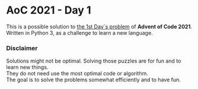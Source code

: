 # AoC 2021 - Day 1

This is a possible solution to [the 1st Day`s problem](https://adventofcode.com/2021/day/1)  of **Advent of Code 2021**.  
Written in Python 3, as a challenge to learn a new language.

### Disclaimer

Solutions might not be optimal. Solving those puzzles are for fun and to learn new things.  
They do not need use the most optimal code or algorithm.  
The goal is to solve the problems somewhat efficiently and to have fun.  
